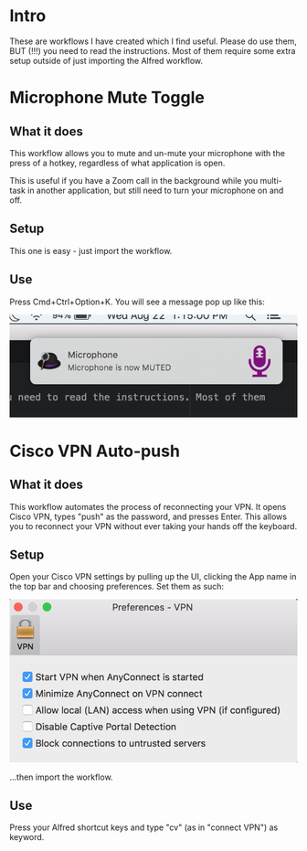 # Intro

These are workflows I have created which I find useful. Please do use them, BUT (!!!) you need to read the instructions. Most of them require some extra setup outside of just importing the Alfred workflow.

# Microphone Mute Toggle

## What it does

This workflow allows you to mute and un-mute your microphone with the press of a hotkey, regardless of what application is open.

This is useful if you have a Zoom call in the background while you multi-task in another application, but still need to turn your microphone on and off.

## Setup

This one is easy - just import the workflow.

## Use

Press Cmd+Ctrl+Option+K. You will see a message pop up like this:

![Microphone mute screenshot](mic-mute-toggle-screenshot.png)

# Cisco VPN Auto-push

## What it does

This workflow automates the process of reconnecting your VPN. It opens Cisco VPN, types "push" as the password, and presses Enter. This allows you to reconnect your VPN without ever taking your hands off the keyboard.

## Setup

Open your Cisco VPN settings by pulling up the UI, clicking the App name in the top bar and choosing preferences. Set them as such:

![Cisco VPN settings](cisco-vpn-settings.png)

...then import the workflow.

## Use

Press your Alfred shortcut keys and type "cv" (as in "connect VPN") as keyword.
